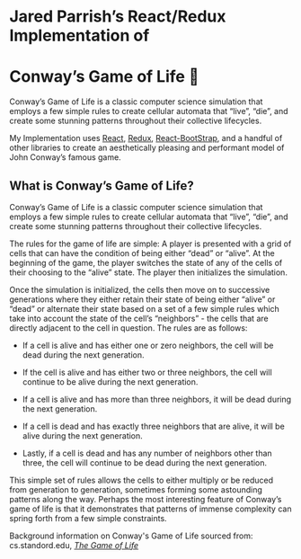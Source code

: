# Jared Parrish’s React/Redux Implementation of 
# Conway’s Game of Life :microbe:

Conway’s Game of Life is a classic computer science simulation that employs a few simple rules to create cellular automata that “live”, “die”, and create some stunning patterns throughout their collective lifecycles.

My Implementation uses [React](https://github.com/facebook/react), [Redux](https://github.com/reduxjs/redux), [React-BootStrap](https://github.com/react-bootstrap/react-bootstrap), and a handful of other libraries to create an aesthetically pleasing and performant model of John Conway’s famous game.

## What is Conway’s Game of Life?

Conway’s Game of Life is a classic computer science simulation that employs a few simple rules to create cellular automata that “live”, “die”, and create some stunning patterns throughout their collective lifecycles.

The rules for the game of life are simple: A player is presented with a grid of cells that can have the condition of being either “dead” or “alive”. At the beginning of the game, the player switches the state of any of the cells of their choosing to the “alive” state. The player then initializes the simulation.

Once the simulation is initialized, the cells then move on to successive generations where they either retain their state of being either “alive” or “dead” or alternate their state based on a set of a few simple rules which take into account the state of the cell’s “neighbors” - the cells that are directly adjacent to the cell in question. The rules are as follows:

* If a cell is alive and has either one or zero neighbors, the cell will be dead during the next generation.

* If the cell is alive and has either two or three neighbors, the cell will continue to be alive during the next generation.

* If a cell is alive and has more than three neighbors, it will be dead during the next generation.

* If a cell is dead and has exactly three neighbors that are alive, it will be alive during the next generation.

* Lastly, if a cell is dead and has any number of neighbors other than three, the cell will continue to be dead during the next generation.

This simple set of rules allows the cells to either multiply or be reduced from generation to generation, sometimes forming some astounding patterns along the way. Perhaps the most interesting feature of Conway’s game of life is that it demonstrates that patterns of immense complexity can spring forth from a few simple constraints.

Background information on Conway's Game of Life sourced from: cs.standord.edu, *[The Game of Life](https://cs.stanford.edu/people/eroberts/courses/soco/projects/2001-02/cellular-automata/beginning/howtoplay.html)*
